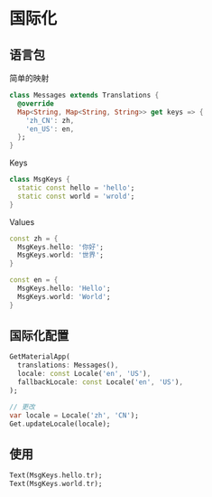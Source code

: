 # 国际化

## 语言包

简单的映射

```dart
class Messages extends Translations {
  @override
  Map<String, Map<String, String>> get keys => {
    'zh_CN': zh,
    'en_US': en,
  };
}
```

Keys

```dart
class MsgKeys {
  static const hello = 'hello';
  static const world = 'wrold';
}
```

Values

```dart
const zh = {
  MsgKeys.hello: '你好';
  MsgKeys.world: '世界';
}

const en = {
  MsgKeys.hello: 'Hello';
  MsgKeys.world: 'World';
}
```

## 国际化配置

```dart
GetMaterialApp(
  translations: Messages(),
  locale: const Locale('en', 'US'),
  fallbackLocale: const Locale('en', 'US'),
);

// 更改
var locale = Locale('zh', 'CN');
Get.updateLocale(locale);
```

## 使用

```dart
Text(MsgKeys.hello.tr);
Text(MsgKeys.world.tr);
```
